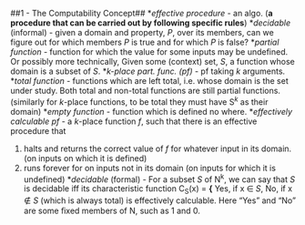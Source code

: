 ##1 - The Computability Concept##
*_effective procedure_ - an algo. (**a procedure that can be carried out by following specific rules**)
*_decidable_ (informal) - given a domain and property, _P_, over its members, can we figure out for which members _P_ is true and for which _P_ is false?
*_partial function_ - function for which the value for some inputs may be undefined. Or possibly more technically, Given some (context) set, _S_, a function whose domain is a subset of _S_.
*_k-place part. func. (pf)_ - pf taking _k_ arguments.
*_total function_ - functions which are left total, i.e. whose domain is the set under study. Both total and non-total functions are still partial functions. (similarly for _k_-place functions, to be total they must have S<sup>_k_</sup> as their domain)
*_empty function_ - function which is defined no where.
*_effectively calculable pf_ - a _k_-place function _f_, such that there is an effective procedure that
 1. halts and returns the correct value of _f_ for whatever input in its domain. (on inputs on which it is defined)
 2. runs forever for on inputs not in its domain (on inputs for which it is undefined)
*_decidable_ (formal) - For a subset _S_ of N<sup>k</sup>, we can say that _S_ is decidable iff its characteristic function
 C<sub>S</sub>(x) = **{** Yes, if x &#x2208; _S_, No, if x &#x2209; _S_
 (which is always total) is effectively calculable. Here “Yes” and “No” are some ﬁxed members of N, such as 1 and 0. 
